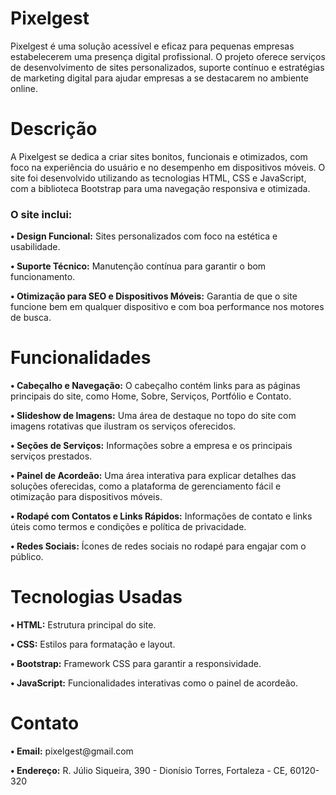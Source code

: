 # Pixelgest
<p>Pixelgest é uma solução acessível e eficaz para pequenas empresas estabelecerem uma presença digital profissional. O projeto oferece serviços de desenvolvimento de sites personalizados, suporte contínuo e estratégias de marketing digital para ajudar empresas a se destacarem no ambiente online.</p>

# Descrição
<p>A Pixelgest se dedica a criar sites bonitos, funcionais e otimizados, com foco na experiência do usuário e no desempenho em dispositivos móveis. O site foi desenvolvido utilizando as tecnologias HTML, CSS e JavaScript, com a biblioteca Bootstrap para uma navegação responsiva e otimizada.</p>

<h3>O site inclui:</h3>

<p><strong>• Design Funcional:</strong> Sites personalizados com foco na estética e usabilidade.</p>
<p><strong>• Suporte Técnico:</strong> Manutenção contínua para garantir o bom funcionamento.</p>
<p><strong>• Otimização para SEO e Dispositivos Móveis:</strong> Garantia de que o site funcione bem em qualquer dispositivo e com boa performance nos motores de busca.</p>

# Funcionalidades
<p><strong>• Cabeçalho e Navegação:</strong> O cabeçalho contém links para as páginas principais do site, como Home, Sobre, Serviços, Portfólio e Contato.</p>
<p><strong>• Slideshow de Imagens:</strong> Uma área de destaque no topo do site com imagens rotativas que ilustram os serviços oferecidos.</p>
<p><strong>• Seções de Serviços:</strong> Informações sobre a empresa e os principais serviços prestados.</p>
<p><strong>• Painel de Acordeão:</strong> Uma área interativa para explicar detalhes das soluções oferecidas, como a plataforma de gerenciamento fácil e otimização para dispositivos móveis.</p>
<p><strong>• Rodapé com Contatos e Links Rápidos:</strong> Informações de contato e links úteis como termos e condições e política de privacidade.</p>
<p><strong>• Redes Sociais:</strong> Ícones de redes sociais no rodapé para engajar com o público.</p>

# Tecnologias Usadas
<p><strong>• HTML:</strong> Estrutura principal do site.</p>
<p><strong>• CSS:</strong> Estilos para formatação e layout.</p>
<p><strong>• Bootstrap:</strong> Framework CSS para garantir a responsividade.</p>
<p><strong>• JavaScript:</strong> Funcionalidades interativas como o painel de acordeão.</p>

# Contato
<p><strong>• Email:</strong> pixelgest@gmail.com</p>
<p><strong>• Endereço:</strong> R. Júlio Siqueira, 390 - Dionísio Torres, Fortaleza - CE, 60120-320</p>